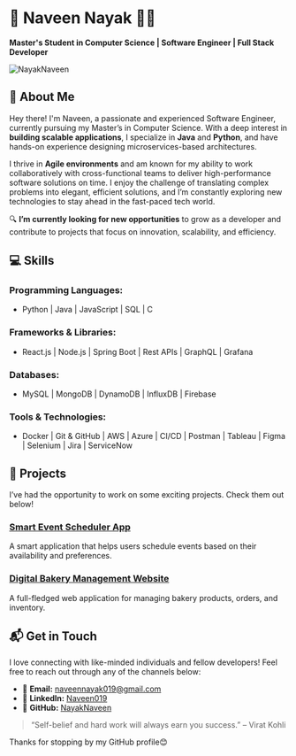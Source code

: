# 🚀 Naveen Nayak 👨‍💻

**Master's Student in Computer Science | Software Engineer | Full Stack Developer**  

<p align="left">
   <img src="https://komarev.com/ghpvc/?username=NayakNaveen&label=Profile%20Views&color=0e75b6&style=flat" alt="NayakNaveen" />
</p>

## 🌟 About Me

Hey there! I'm Naveen, a passionate and experienced Software Engineer, currently pursuing my Master’s in Computer Science. With a deep interest in **building scalable applications**, I specialize in **Java** and **Python**, and have hands-on experience designing microservices-based architectures.  

I thrive in **Agile environments** and am known for my ability to work collaboratively with cross-functional teams to deliver high-performance software solutions on time. I enjoy the challenge of translating complex problems into elegant, efficient solutions, and I’m constantly exploring new technologies to stay ahead in the fast-paced tech world.

🔍 **I’m currently looking for new opportunities** to grow as a developer and contribute to projects that focus on innovation, scalability, and efficiency.


## 💻 Skills

### **Programming Languages:**
- Python | Java | JavaScript | SQL | C

### **Frameworks & Libraries:**
- React.js | Node.js | Spring Boot | Rest APIs | GraphQL | Grafana

### **Databases:**
- MySQL | MongoDB | DynamoDB | InfluxDB | Firebase

### **Tools & Technologies:**
- Docker | Git & GitHub | AWS | Azure | CI/CD | Postman | Tableau | Figma | Selenium | Jira | ServiceNow


## 🚀 Projects

I’ve had the opportunity to work on some exciting projects. Check them out below!

### [Smart Event Scheduler App](https://github.com/your-username/smart-event-scheduler)
A smart application that helps users schedule events based on their availability and preferences.

### [Digital Bakery Management Website](https://github.com/your-username/digital-bakery-management)
A full-fledged web application for managing bakery products, orders, and inventory.


## 📬 Get in Touch

I love connecting with like-minded individuals and fellow developers! Feel free to reach out through any of the channels below:

- 📧 **Email:** [naveennayak019@gmail.com](mailto:naveennayak019@gmail.com)
- 💼 **LinkedIn:** [Naveen019](https://www.linkedin.com/in/Naveen019)
- 🐙 **GitHub:** [NayakNaveen](https://github.com/NayakNaveen)


> “Self-belief and hard work will always earn you success.” – Virat Kohli

Thanks for stopping by my GitHub profile😊
